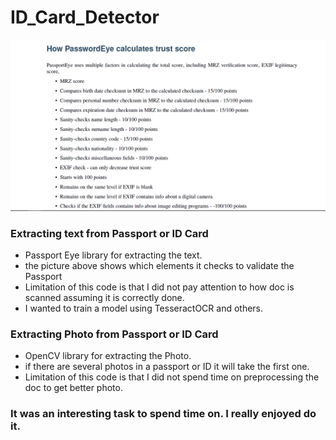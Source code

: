 # ID_Card_Detector

![teaser](./pic.png)


### Extracting text from Passport or ID Card



- Passport Eye library for extracting the text.
- the picture above shows which elements it checks to validate the Passport
- Limitation of this code is that I did not pay attention to how doc is scanned assuming it is correctly done.
- I wanted to train a model using TesseractOCR and others.




### Extracting Photo from Passport or ID Card



- OpenCV library for extracting the Photo.
- if there are several photos in a passport or ID it will take the first one.
- Limitation of this code is that I did not spend time on preprocessing the doc to get better photo.


### It was an interesting task to spend time on. I really enjoyed do it.

